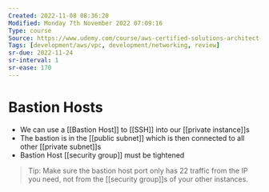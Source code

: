 ```yaml
---
Created: 2022-11-08 08:36:20
Modified: Monday 7th November 2022 07:09:16
Type: course
Source: https://www.udemy.com/course/aws-certified-solutions-architect-associate-saa-c01/?xref=E0Aed11STH4LPUQvCz0GJFABTmM=
Tags: [development/aws/vpc, development/networking, review]
sr-due: 2022-11-24
sr-interval: 1
sr-ease: 170
---
```


# Bastion Hosts

- We can use a [[Bastion Host]] to [[SSH]] into our [[private instance]]s
- The bastion is in the [[public subnet]] which is then connected to all other [[private subnet]]s
- Bastion Host [[security group]] must be tightened

> Tip: Make sure the bastion host port only has 22 traffic from the IP you need, not from the [[security group]]s of your other instances.